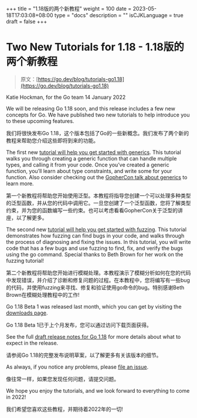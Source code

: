 +++
title = "1.18版的两个新教程"
weight = 100
date = 2023-05-18T17:03:08+08:00
type = "docs"
description = ""
isCJKLanguage = true
draft = false
+++

# Two New Tutorials for 1.18 - 1.18版的两个新教程

> 原文：[https://go.dev/blog/tutorials-go1.18](https://go.dev/blog/tutorials-go1.18)

Katie Hockman, for the Go team
14 January 2022

We will be releasing Go 1.18 soon, and this release includes a few new concepts for Go. We have published two new tutorials to help introduce you to these upcoming features.

我们将很快发布Go 1.18，这个版本包括了Go的一些新概念。我们发布了两个新的教程来帮助您介绍这些即将到来的功能。

The first new [tutorial will help you get started with generics](https://go.dev/doc/tutorial/generics). This tutorial walks you through creating a generic function that can handle multiple types, and calling it from your code. Once you’ve created a generic function, you’ll learn about type constraints, and write some for your function. Also consider checking out the [GopherCon talk about generics](https://www.youtube.com/watch?v=35eIxI_n5ZM&t=1755s) to learn more.

第一个新教程将帮助您开始使用泛型。本教程将指导您创建一个可以处理多种类型的泛型函数，并从您的代码中调用它。一旦您创建了一个泛型函数，您将了解类型约束，并为您的函数编写一些约束。也可以考虑看看GopherCon关于泛型的讲座，以了解更多。

The second new [tutorial will help you get started with fuzzing](https://go.dev/doc/tutorial/fuzz). This tutorial demonstrates how fuzzing can find bugs in your code, and walks through the process of diagnosing and fixing the issues. In this tutorial, you will write code that has a few bugs and use fuzzing to find, fix, and verify the bugs using the go command. Special thanks to Beth Brown for her work on the fuzzing tutorial!

第二个新教程将帮助您开始进行模糊处理。本教程演示了模糊分析如何在您的代码中发现错误，并介绍了诊断和修复问题的过程。在本教程中，您将编写有一些bug的代码，并使用fuzzing来寻找、修复和验证使用go命令的bug。特别感谢Beth Brown在模糊处理教程中的工作!

Go 1.18 Beta 1 was released last month, which you can get by visiting the [downloads page](https://go.dev/dl/#go1.18beta1).

Go 1.18 Beta 1已于上个月发布，您可以通过访问下载页面获得。

See the full [draft release notes for Go 1.18](https://tip.golang.org/doc/go1.18) for more details about what to expect in the release.

请参阅Go 1.18的完整发布说明草案，以了解更多有关该版本的细节。

As always, if you notice any problems, please [file an issue](https://go.dev/issue/new).

像往常一样，如果您发现任何问题，请提交问题。

We hope you enjoy the tutorials, and we look forward to everything to come in 2022!

我们希望您喜欢这些教程，并期待着2022年的一切!

